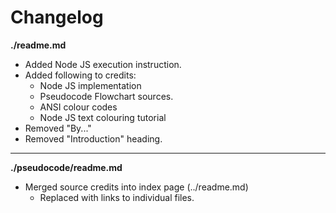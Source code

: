 # Changelog

**./readme.md**
* Added Node JS execution instruction.
* Added following to credits:
	* Node JS implementation
	* Pseudocode Flowchart sources.
	* ANSI colour codes
	* Node JS text colouring tutorial
* Removed "By..."
* Removed "Introduction" heading.

---

**./pseudocode/readme.md**
* Merged source credits into index page (../readme.md)
	* Replaced with links to individual files.